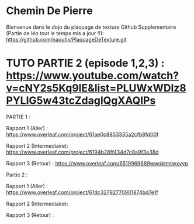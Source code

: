 # Chemin De Pierre
Bienvenue dans le dojo du plaquage de texture
Github Supplementaire (Partie de léo tout le temps mis a jour !!): https://github.com/naoutix/PlaquageDeTexture.git
# TUTO PARTIE 2 (episode 1,2,3) : https://www.youtube.com/watch?v=cNY2s5Kq9lE&list=PLUWxWDlz8PYLIG5w43tcZdaglQgXAQIPs
PARTIE 1 :

  Rapport 1 (Aller)        : https://www.overleaf.com/project/61ae0c8853335a2cfb8fd00f

  Rapport 2 (Intermediaire): https://www.overleaf.com/project/6194b28ff434d7c8a9f3e38d

  Rapport 3 (Retour)       : https://www.overleaf.com/6519969689wwqktmtwxvyp

Partie 2 : 

  Rapport 1 (Aller)        : https://www.overleaf.com/project/61dc32792770901874bd7e1f
  
  Rapport 2 (Intermediaire):
  
  Rapport 3 (Retour)       :
